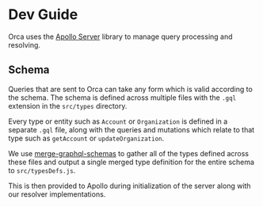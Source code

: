# Dev Guide

Orca uses the [Apollo Server](https://www.apollographql.com/docs/apollo-server/) library to manage
query processing and resolving.

## Schema

Queries that are sent to Orca can take any form which is valid according to the schema. The schema
is defined across multiple files with the `.gql` extension in the `src/types` directory.

Every type or entity such as `Account` or `Organization` is defined in a separate `.gql` file, along
with the queries and mutations which relate to that type such as `getAccount` or
`updateOrganization`.

We use [merge-graphql-schemas](https://github.com/okgrow/merge-graphql-schemas) to gather all of the
types defined across these files and output a single merged type definition for the entire schema to
`src/typesDefs.js`.

This is then provided to Apollo during initialization of the server along with our resolver
implementations.
